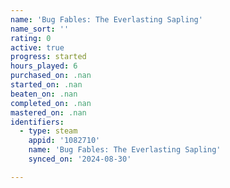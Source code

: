 ```yaml
---
name: 'Bug Fables: The Everlasting Sapling'
name_sort: ''
rating: 0
active: true
progress: started
hours_played: 6
purchased_on: .nan
started_on: .nan
beaten_on: .nan
completed_on: .nan
mastered_on: .nan
identifiers:
  - type: steam
    appid: '1082710'
    name: 'Bug Fables: The Everlasting Sapling'
    synced_on: '2024-08-30'

---
```

